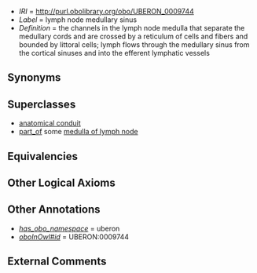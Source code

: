  * *IRI* = http://purl.obolibrary.org/obo/UBERON_0009744
 * *Label* = lymph node medullary sinus
 * *Definition* = the channels in the lymph node medulla that separate the medullary cords and are crossed by a reticulum of cells and fibers and bounded by littoral cells; lymph flows through the medullary sinus from the cortical sinuses and into the efferent lymphatic vessels

## Synonyms


## Superclasses

 * [anatomical conduit](../../UBERON/11/UBERON_0004111.md)
 * [part_of](../../BFO/50/BFO_0000050.md) some [medulla of lymph node](../../UBERON/07/UBERON_0002007.md)

## Equivalencies


## Other Logical Axioms


## Other Annotations

 * *[has_obo_namespace](../../ce/oboInOwl#hasOBONamespace.md)* = uberon
 * *[oboInOwl#id](../../id/oboInOwl#id.md)* = UBERON:0009744

## External Comments

